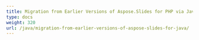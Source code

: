 ```yaml
---
title: Migration from Earlier Versions of Aspose.Slides for PHP via Java
type: docs
weight: 320
url: /java/migration-from-earlier-versions-of-aspose-slides-for-java/
---
```

